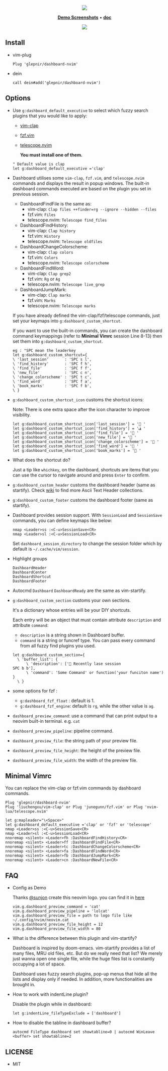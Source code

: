 <div align="center">
<img src="https://user-images.githubusercontent.com/41671631/84760810-26c02480-affb-11ea-903a-d8796189e58a.png">
</div>
<p align="center">
  <b><a href="https://github.com/glepnir/dashboard-nvim/wiki">Demo Screenshots</a></b>
  •
  <b><a href="/doc/dashboard.txt">doc</a></b>
</p>
<div align="center">
<img src="https://user-images.githubusercontent.com/41671631/110912263-b1e20700-834e-11eb-8058-c29e34ec439a.png">
</div>

## Install

- vim-plug

  ```vim
  Plug 'glepnir/dashboard-nvim'
  ```

- dein

  ```vim
  call dein#add('glepnir/dashboard-nvim')
  ```

## Options

- Use `g:dashboard_default_executive` to select which fuzzy search plugins that you would like to apply: 
  
  - [vim-clap](https://github.com/liuchengxu/vim-clap)
  
  - [fzf.vim](https://github.com/junegunn/fzf.vim)

  - [telescope.nvim](https://github.com/nvim-lua/telescope.nvim)
  
    **You must install one of them.**
  
  ```vim
  " Default value is clap
  let g:dashboard_default_executive ='clap'
  ```
  
- Dashboard utilises some `vim-clap`, `fzf.vim`, and `telescope.nvim` commands and displays the result in popup windows.
  The built-in dashboard commands executed are based on the plugin you set in previous session.

  - DashboardFindFile is the same as: 
    - vim-clap: `Clap files ++finder=rg --ignore --hidden --files`
    - fzf.vim: `Files`
    - telescope.nvim: `Telescope find_files`
  - DashboardFindHistory: 
    - vim-clap: `Clap history`
    - fzf.vim: `History`
    - telescope.nvim: `Telescope oldfiles`
  - DashboardChangeColorscheme: 
    - vim-clap: `Clap colors`
    - fzf.vim: `Colors`
    - telescope.nvim: `Telescope colorscheme`
  - DashboardFindWord:
    - vim-clap: `Clap grep2`
    - fzf.vim: `Rg` or `Ag`
    - telescope.nvim: `Telescope live_grep`
  - DashboardJumpMark:
    - vim-clap: `Clap marks`
    - fzf.vim: `Marks`
    - telescope.nvim: `Telescope marks`

  If you have already defined the vim-clap/fzf/telescope commands, just set your keymaps into `g:dashboard_custom_shortcut`.
  
  If you want to use the built-in commands, you can create the dashboard command keymappings (refer to **Minimal Vimrc** session Line 8-13) then set them into `g:dashboard_custom_shortcut`.

  ```vim
  eg : "SPC mean the leaderkey
  let g:dashboard_custom_shortcut={
  \ 'last_session'       : 'SPC s l',
  \ 'find_history'       : 'SPC f h',
  \ 'find_file'          : 'SPC f f',
  \ 'new_file'           : 'SPC c n',
  \ 'change_colorscheme' : 'SPC t c',
  \ 'find_word'          : 'SPC f a',
  \ 'book_marks'         : 'SPC f b',
  \ }
  ```

- `g:dashboard_custom_shortcut_icon` customs the shortcut icons:

  Note: There is one extra space after the icon character to improve visibility.

  ```vim
  let g:dashboard_custom_shortcut_icon['last_session'] = ' '
  let g:dashboard_custom_shortcut_icon['find_history'] = 'ﭯ '
  let g:dashboard_custom_shortcut_icon['find_file'] = ' '
  let g:dashboard_custom_shortcut_icon['new_file'] = ' '
  let g:dashboard_custom_shortcut_icon['change_colorscheme'] = ' '
  let g:dashboard_custom_shortcut_icon['find_word'] = ' '
  let g:dashboard_custom_shortcut_icon['book_marks'] = ' '
  ```

- What does the shortcut do? 

    Just a tip like `whichkey`, on the dashboard, shortcuts are items that you can use the cursor to navigate around and press `Enter` to confirm.

- `g:dashboard_custom_header` customs the dashboard header (same as startify). Check [wiki](https://github.com/glepnir/dashboard-nvim/wiki/Ascii-Header-Text) to find more Ascii Text Header collections.
  
- `g:dashboard_custom_footer` customs the dashboard footer (same as startify).

- Dashboard provides session support. With `SessionLoad` and `SessionSave` commands, you can define keymaps like below:
  
  ```vim
  nmap <Leader>ss :<C-u>SessionSave<CR>
  nmap <Leader>sl :<C-u>SessionLoad<CR>
  ```
  Set `dashboard_session_directory` to change the session folder which by default is `~/.cache/vim/session`.
  
- Highlight groups
  ```vim
  DashboardHeader
  DashboardCenter
  DashboardShortcut
  DashboardFooter
  ```

- Autocmd `Dashboard` `DashboardReady` are the same as vim-startify.

- `g:dashboard_custom_section` customs your own sections. 
  
  It's a dictionary whose entries will be your DIY shortcuts.

  Each entry will be an object that must contain attribute `description` and attribute `command`:
  
  * `description` is a string shown in Dashboard buffer.
  * `command` is a string or funcref type. You can pass every command from all fuzzy find plugins you used.

  ```vim
  let g:dashboard_custom_section={
    \ 'buffer_list': {
        \ 'description': [' Recently lase session                 SPC b b'],
        \ 'command': 'Some Command' or function('your funciton name') }
    \ }
  ```
  
- some options for fzf :

    * `g:dashboard_fzf_float` : default is 1.
    * `g:dashboard_fzf_engine`: default is `rg`, while the other value is `ag`.

- `dashboard_preview_command`: use a command that can print output to a neovim built-in terminal. e.g. `cat`
  
- `dashboard_preview_pipeline`: pipeline command.

- `dashboard_preview_file`: the string path of your preview file.

- `dashboard_preview_file_height`: the height of the preview file.

- `dashboard_preview_file_width`: the width of the preview file.

## Minimal Vimrc

You can replace the vim-clap or fzf.vim commands by dashboard commands.

  ```vim
Plug 'glepnir/dashboard-nvim'
Plug 'liuchengxu/vim-clap' or Plug 'junegunn/fzf.vim' or Plug 'nvim-lua/telescope.nvim'

let g:mapleader="\<Space>"
let g:dashboard_default_executive ='clap' or 'fzf' or 'telescope'
nmap <Leader>ss :<C-u>SessionSave<CR>
nmap <Leader>sl :<C-u>SessionLoad<CR>
nnoremap <silent> <Leader>fh :DashboardFindHistory<CR>
nnoremap <silent> <Leader>ff :DashboardFindFile<CR>
nnoremap <silent> <Leader>tc :DashboardChangeColorscheme<CR>
nnoremap <silent> <Leader>fa :DashboardFindWord<CR>
nnoremap <silent> <Leader>fb :DashboardJumpMark<CR>
nnoremap <silent> <Leader>cn :DashboardNewFile<CR>
  ```

## FAQ

- Config as Demo

  Thanks [@sunjon](https://github.com/sunjon) create this neovim logo. you can
  find it in
  [here](https://github.com/glepnir/dashboard-nvim/wiki/Ascii-Header-Text)

  ```vim
  vim.g.dashboard_preview_command = 'cat'
  vim.g.dashboard_preview_pipeline = 'lolcat'
  vim.g.dashboard_preview_file = path to logo file like
  ~/.config/nvim/neovim.cat
  vim.g.dashboard_preview_file_height = 12
  vim.g.dashboard_preview_file_width = 80
  ```

- What is the difference between this plugin and vim-startify?

  Dashboard is inspired by doom-emacs. vim-startify provides a list of many files, MRU old files, etc. But do we really need that list? We merely just wanna open one single file, while the huge files list is constantly occupying a lot of space.
  
  Dashboard uses fuzzy search plugins, pop-up menus that hide all the lists and display only if needed. In addition, more functionalities are brought in.
  
- How to work with indentLine plugin?

  Disable the plugin while in dashboard:

  ```vim
  let g:indentLine_fileTypeExclude = ['dashboard']
  ```

- How to disable the tabline in dashboard buffer?

  ```vim
  autocmd FileType dashboard set showtabline=0 | autocmd WinLeave <buffer> set showtabline=2
  ```


## LICENSE

- MIT
